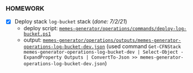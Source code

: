 ### HOMEWORK
 - [x] Deploy stack `log-bucket` stack (_done: 7/2/21_)
    - deploy script: [`memes-generator/operations/commands/deploy-log-bucket.ps1`](memes-generator/operations/commands/deploy-log-bucket.ps1)
    - output: [`memes-generator/operations/outputs/memes-generator-operations-log-bucket-dev.json`](memes-generator/operations/outputs/memes-generator-operations-log-bucket-dev.json) (used command `Get-CFNStack memes-generator-operations-log-bucket-dev | Select-Object -ExpandProperty Outputs | ConvertTo-Json >> memes-generator-operations-log-bucket-dev.json`)